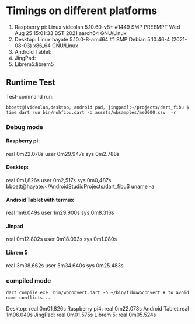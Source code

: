 # Timings on different platforms

1. Raspberry pi: Linux videolan 5.10.60-v8+ #1449 SMP PREEMPT Wed Aug 25 15:01:33 BST 2021 aarch64 GNU/Linux
2. Desktop: Linux hayate 5.10.0-8-amd64 #1 SMP Debian 5.10.46-4 (2021-08-03) x86_64 GNU/Linux
3. Android Tablet:
4. JingPad: 
5. Librem5:librem5

## Runtime Test
Test-command run: 

```
bboett@[videolan,desktop, android pad, jingpad]:~/projects/dart_fibu $ time dart run bin/nohfibu.dart -b assets/wbsamples/me2000.csv  -r
```

### Debug mode

#### Raspberry pi:
real    0m22.078s user    0m29.947s sys     0m2.788s

#### Desktop:
real	0m1,826s user	0m2,517s sys	0m0,487s
bboett@hayate:~/AndroidStudioProjects/dart_fibu$ uname -a

#### Android Tablet with termux
real    1m6.049s user    1m29.900s sys     0m8.316s

#### Jinpad

real    0m12.802s user    0m18.093s sys     0m1.080s

#### Librem 5

real    3m38.662s user    5m34.640s sys     0m25.483s

### compiled mode 

```
dart compile exe  bin/wbconvert.dart -o ~/bin/fibuwbconvert # to avoid name conflicts...
```

Desktop:       real    0m01,826s
Raspberry pi4: real    0m22.078s
Android Tablet:real    1m06.049s
JingPad:       real    0m01.575s
Librem 5:      real    0m05.524s
